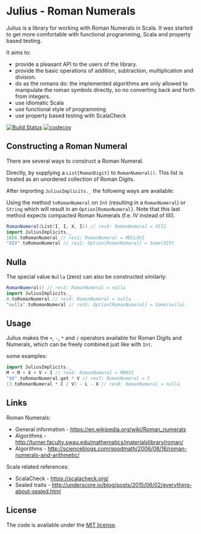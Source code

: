 Julius - Roman Numerals
=======================

Julius is a library for working with Roman Numerals in Scala.
It was started to get more comfortable with functional programming, Scala and property based testing.

It aims to:
- provide a pleasant API to the users of the library.
- provide the basic operations of addition, subtraction, multiplication and division.
- do as the romans do: the implemented algorithms are only allowed to manipulate the roman symbols directly, so no converting back and forth from integers.
- use idiomatic Scala
- use functional style of programming
- use property based testing with ScalaCheck

[![Build Status](https://travis-ci.org/Philippus/julius.svg?branch=master)](https://travis-ci.org/Philippus/julius)
[![codecov](https://codecov.io/gh/Philippus/julius/branch/master/graph/badge.svg)](https://codecov.io/gh/Philippus/julius)

## Constructing a Roman Numeral
There are several ways to construct a Roman Numeral.

Directly, by supplying a `List[RomanDigit]` to `RomanNumeral()`. This list is treated as an unordered collection of Roman Digits.

After importing `JuliusImplicits._` the following ways are available:

Using the method `toRomanNumeral` on `Int` (resulting in a `RomanNumeral`) or `String` which will result in an `Option[RomanNumeral]`.
Note that this last method expects compacted Roman Numerals (f.e. IV instead of IIII).

```scala
RomanNumeral(List(I, I, X, I)) // res0: RomanNumeral = XIII
import JuliusImplicits._
1666.toRomanNumeral // res1: RomanNumeral = MDCLXVI
"XIV".toRomanNumeral // res2: Option[RomanNumeral] = Some(XIV)
```

## Nulla
The special value `Nulla` (zero) can also be constructed similarly:

```scala
RomanNumeral() // res3: RomanNumeral = nulla
import JuliusImplicits._
0.toRomanNumeral // res4: RomanNumeral = nulla
"nulla".toRomanNumeral // res5: Option[RomanNumeral] = Some(nulla)
```

## Usage
Julius makes the `+`, `-`, `*` and `/` operators available for Roman Digits and Numerals, which can be freely combined
just like with `Int`.

some examples:
```scala
import JuliusImplicits._
M + M + X + V + I // res6: RomanNumeral = MMXVI
"XX".toRomanNumeral.get * V // res7: RomanNumeral = C
(3.toRomanNumeral * C / V) - L - X // res8: RomanNumeral = nulla

```
## Links
Roman Numerals:
- General information - https://en.wikipedia.org/wiki/Roman_numerals
- Algorithms - http://turner.faculty.swau.edu/mathematics/materialslibrary/roman/
- Algorithms - http://scienceblogs.com/goodmath/2006/08/16/roman-numerals-and-arithmetic/

Scala related references:
- ScalaCheck - https://scalacheck.org/
- Sealed traits - http://underscore.io/blog/posts/2015/06/02/everything-about-sealed.html

## License
The code is available under the [MIT license](LICENSE.md).
